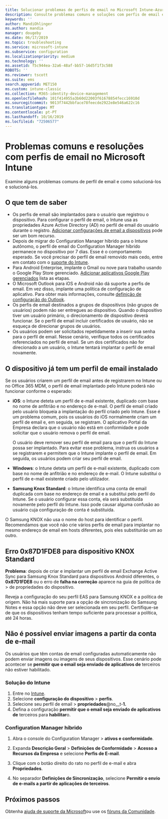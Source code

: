 ```yaml
---
title: Solucionar problemas de perfis de email no Microsoft Intune-Azure | Microsoft Docs
description: Consulte problemas comuns e soluções com perfis de email em Microsoft Intune, incluindo perfis de email duplicados e erros em dispositivos Samsung KNOX Standard Android.
keywords: ''
author: MandiOhlinger
ms.author: mandia
manager: dougeby
ms.date: 06/17/2019
ms.topic: troubleshooting
ms.service: microsoft-intune
ms.subservice: configuration
ms.localizationpriority: medium
ms.technology: ''
ms.assetid: f5c944ea-32a6-48af-bb57-16d5f1f3c588
ROBOTS: ''
ms.reviewer: tscott
ms.suite: ems
search.appverid: MET150
ms.custom: intune-classic
ms.collection: M365-identity-device-management
ms.openlocfilehash: 101f414955a3b60d22003f61678854fecc16910d
ms.sourcegitcommit: 9013f7442bbface78feecde2922e8e546a622c16
ms.translationtype: MT
ms.contentlocale: pt-PT
ms.lasthandoff: 10/16/2019
ms.locfileid: "72506577"
---
```

# <a name="common-issues-and-resolutions-with-email-profiles-in-microsoft-intune"></a>Problemas comuns e resoluções com perfis de email no Microsoft Intune

Examine alguns problemas comuns de perfil de email e como solucioná-los e solucioná-los.

## <a name="what-you-need-to-know"></a>O que tem de saber

- Os perfis de email são implantados para o usuário que registrou o dispositivo. Para configurar o perfil de email, o Intune usa as propriedades Azure Active Directory (AD) no perfil de email do usuário durante o registro. [Adicionar configurações de email a dispositivos](email-settings-configure.md) pode ser um bom recurso.
- Depois de migrar do Configuration Manager híbrido para o Intune autônomo, o perfil de email do Configuration Manager híbrido permanece no dispositivo por 7 dias. Esse é o comportamento esperado. Se você precisar do perfil de email removido mais cedo, entre em contato com o [suporte do Intune](../fundamentals/get-support.md).
- Para Android Enterprise, implante o Gmail ou nove para trabalho usando o Google Play Store gerenciado. [Adicionar aplicativos Google Play gerenciados](../apps/apps-add-android-for-work.md) lista as etapas.
- O Microsoft Outlook para iOS e Android não dá suporte a perfis de email. Em vez disso, implante uma política de configuração de aplicativo. Para obter mais informações, consulte [definição de configuração do Outlook](../apps/app-configuration-policies-outlook.md).
- Os perfis de email destinados a grupos de dispositivos (não grupos de usuários) podem não ser entregues ao dispositivo. Quando o dispositivo tiver um usuário primário, o direcionamento de dispositivo deverá funcionar. Se o perfil de email incluir certificados de usuário, não se esqueça de direcionar grupos de usuários.
- Os usuários podem ser solicitados repetidamente a inserir sua senha para o perfil de email. Nesse cenário, verifique todos os certificados referenciados no perfil de email. Se um dos certificados não for direcionado a um usuário, o Intune tentará implantar o perfil de email novamente.

## <a name="device-already-has-an-email-profile-installed"></a>O dispositivo já tem um perfil de email instalado

Se os usuários criarem um perfil de email antes de registrarem no Intune ou no Office 365 MDM, o perfil de email implantado pelo Intune poderá não funcionar conforme o esperado:

- **iOS**: o Intune deteta um perfil de e-mail existente, duplicado com base no nome de anfitrião e no endereço de e-mail. O perfil de email criado pelo usuário bloqueia a implantação do perfil criado pelo Intune. Esse é um problema comum, pois os usuários do iOS normalmente criam um perfil de email e, em seguida, se registram. O aplicativo Portal da Empresa declara que o usuário não está em conformidade e pode solicitar que o usuário remova o perfil de email.

  O usuário deve remover seu perfil de email para que o perfil do Intune possa ser implantado. Para evitar esse problema, instrua os usuários a se registrarem e permitem que o Intune implante o perfil de email. Em seguida, os usuários podem criar seu perfil de email.

- **Windows**: o Intune deteta um perfil de e-mail existente, duplicado com base no nome de anfitrião e no endereço de e-mail. O Intune substitui o perfil de e-mail existente criado pelo utilizador.

- **Samsung Knox Standard**: o Intune identifica uma conta de email duplicada com base no endereço de email e a substitui pelo perfil do Intune. Se o usuário configurar essa conta, ela será substituída novamente pelo perfil do Intune. Isso pode causar alguma confusão ao usuário cuja configuração de conta é substituída.

O Samsung KNOX não usa o nome do host para identificar o perfil. Recomendamos que você não crie vários perfis de email para implantar no mesmo endereço de email em hosts diferentes, pois eles substituirão um ao outro.

## <a name="error-0x87d1fde8-for-knox-standard-device"></a>Erro 0x87D1FDE8 para dispositivo KNOX Standard

**Problema**: depois de criar e implantar um perfil de email Exchange Active Sync para Samsung Knox Standard para dispositivos Android diferentes, o **0x87D1FDE8** ou o erro de **falha na correção** aparece na guia de política de > de propriedades do dispositivo.

Reveja a configuração do seu perfil EAS para Samsung KNOX e a política de origem. Não há mais suporte para a opção de sincronização do Samsung Notes e essa opção não deve ser selecionada em seu perfil. Certifique-se de que os dispositivos tenham tempo suficiente para processar a política, até 24 horas.

## <a name="unable-to-send-images-from--email-account"></a>Não é possível enviar imagens a partir da conta de e-mail

Os usuários que têm contas de email configuradas automaticamente não podem enviar imagens ou imagens de seus dispositivos. Esse cenário pode acontecer se **permitir que o email seja enviado de aplicativos de** terceiros não estiver habilitado.

### <a name="intune-solution"></a>Solução do Intune

1. Entre no [Intune](https://go.microsoft.com/fwlink/?linkid=2090973).
2. Selecione **configuração do dispositivo** > **perfis**.
3. Selecione seu perfil de email > **propriedades**@no__t-**1.**
4. Defina a configuração **permitir que o email seja enviado de aplicativos de** terceiros para **habilitar**o.

### <a name="configuration-manager-hybrid"></a>Configuration Manager híbrido

1. Abra o console do Configuration Manager > **ativos e conformidade**.

2. Expanda **Descrição Geral** > **Definições de Conformidade** > **Acesso a Recursos da Empresa** e selecione **Perfis de E-mail**.

3. Clique com o botão direito do rato no perfil de e-mail e abra **Propriedades**.

4. No separador **Definições de Sincronização**, selecione **Permitir o envio de e-mails a partir de aplicações de terceiros**.

## <a name="next-steps"></a>Próximos passos

Obtenha [ajuda de suporte da Microsoft](../fundamentals/get-support.md)ou use os [fóruns da Comunidade](https://social.technet.microsoft.com/Forums/en-US/home?category=microsoftintune).
